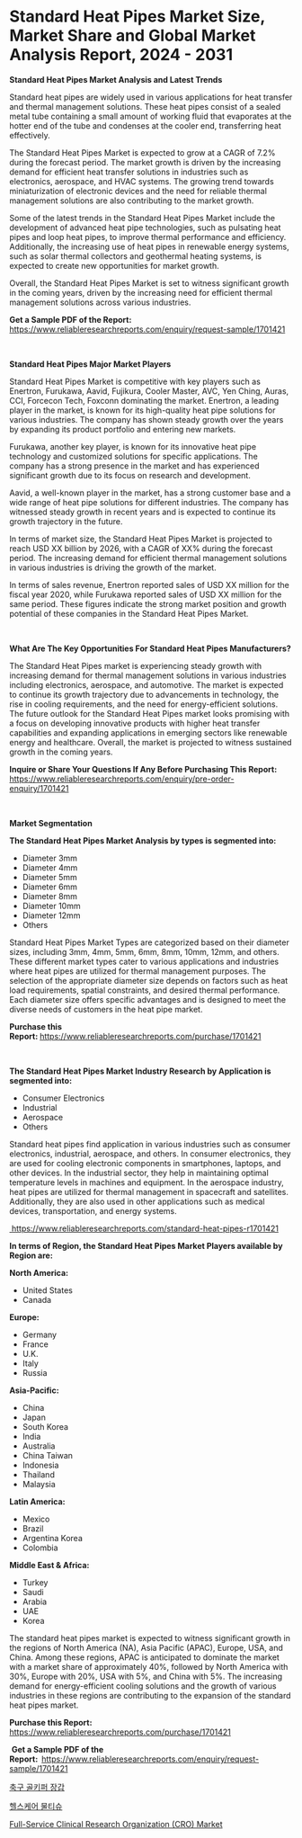<p><h1>Standard Heat Pipes Market Size, Market Share and Global Market Analysis Report, 2024 - 2031</h1></p><p><strong>Standard Heat Pipes Market Analysis and Latest Trends</strong></p>
<p><p>Standard heat pipes are widely used in various applications for heat transfer and thermal management solutions. These heat pipes consist of a sealed metal tube containing a small amount of working fluid that evaporates at the hotter end of the tube and condenses at the cooler end, transferring heat effectively.</p><p>The Standard Heat Pipes Market is expected to grow at a CAGR of 7.2% during the forecast period. The market growth is driven by the increasing demand for efficient heat transfer solutions in industries such as electronics, aerospace, and HVAC systems. The growing trend towards miniaturization of electronic devices and the need for reliable thermal management solutions are also contributing to the market growth.</p><p>Some of the latest trends in the Standard Heat Pipes Market include the development of advanced heat pipe technologies, such as pulsating heat pipes and loop heat pipes, to improve thermal performance and efficiency. Additionally, the increasing use of heat pipes in renewable energy systems, such as solar thermal collectors and geothermal heating systems, is expected to create new opportunities for market growth.</p><p>Overall, the Standard Heat Pipes Market is set to witness significant growth in the coming years, driven by the increasing need for efficient thermal management solutions across various industries.</p></p>
<p><strong>Get a Sample PDF of the Report:&nbsp;</strong> <a href="https://www.reliableresearchreports.com/enquiry/request-sample/1701421">https://www.reliableresearchreports.com/enquiry/request-sample/1701421</a></p>
<p>&nbsp;</p>
<p><strong>Standard Heat Pipes Major Market Players</strong></p>
<p><p>Standard Heat Pipes Market is competitive with key players such as Enertron, Furukawa, Aavid, Fujikura, Cooler Master, AVC, Yen Ching, Auras, CCI, Forcecon Tech, Foxconn dominating the market. Enertron, a leading player in the market, is known for its high-quality heat pipe solutions for various industries. The company has shown steady growth over the years by expanding its product portfolio and entering new markets.</p><p>Furukawa, another key player, is known for its innovative heat pipe technology and customized solutions for specific applications. The company has a strong presence in the market and has experienced significant growth due to its focus on research and development.</p><p>Aavid, a well-known player in the market, has a strong customer base and a wide range of heat pipe solutions for different industries. The company has witnessed steady growth in recent years and is expected to continue its growth trajectory in the future.</p><p>In terms of market size, the Standard Heat Pipes Market is projected to reach USD XX billion by 2026, with a CAGR of XX% during the forecast period. The increasing demand for efficient thermal management solutions in various industries is driving the growth of the market.</p><p>In terms of sales revenue, Enertron reported sales of USD XX million for the fiscal year 2020, while Furukawa reported sales of USD XX million for the same period. These figures indicate the strong market position and growth potential of these companies in the Standard Heat Pipes Market.</p></p>
<p>&nbsp;</p>
<p><strong>What Are The Key Opportunities For Standard Heat Pipes Manufacturers?</strong></p>
<p><p>The Standard Heat Pipes market is experiencing steady growth with increasing demand for thermal management solutions in various industries including electronics, aerospace, and automotive. The market is expected to continue its growth trajectory due to advancements in technology, the rise in cooling requirements, and the need for energy-efficient solutions. The future outlook for the Standard Heat Pipes market looks promising with a focus on developing innovative products with higher heat transfer capabilities and expanding applications in emerging sectors like renewable energy and healthcare. Overall, the market is projected to witness sustained growth in the coming years.</p></p>
<p><strong>Inquire or Share Your Questions If Any Before Purchasing This Report:</strong> <a href="https://www.reliableresearchreports.com/enquiry/pre-order-enquiry/1701421">https://www.reliableresearchreports.com/enquiry/pre-order-enquiry/1701421</a></p>
<p>&nbsp;</p>
<p><strong>Market Segmentation</strong></p>
<p><strong>The Standard Heat Pipes Market Analysis by types is segmented into:</strong></p>
<p><ul><li>Diameter 3mm</li><li>Diameter 4mm</li><li>Diameter 5mm</li><li>Diameter 6mm</li><li>Diameter 8mm</li><li>Diameter 10mm</li><li>Diameter 12mm</li><li>Others</li></ul></p>
<p><p>Standard Heat Pipes Market Types are categorized based on their diameter sizes, including 3mm, 4mm, 5mm, 6mm, 8mm, 10mm, 12mm, and others. These different market types cater to various applications and industries where heat pipes are utilized for thermal management purposes. The selection of the appropriate diameter size depends on factors such as heat load requirements, spatial constraints, and desired thermal performance. Each diameter size offers specific advantages and is designed to meet the diverse needs of customers in the heat pipe market.</p></p>
<p><strong>Purchase this Report:&nbsp;</strong><a href="https://www.reliableresearchreports.com/purchase/1701421">https://www.reliableresearchreports.com/purchase/1701421</a></p>
<p>&nbsp;</p>
<p><strong>The Standard Heat Pipes Market Industry Research by Application is segmented into:</strong></p>
<p><ul><li>Consumer Electronics</li><li>Industrial</li><li>Aerospace</li><li>Others</li></ul></p>
<p><p>Standard heat pipes find application in various industries such as consumer electronics, industrial, aerospace, and others. In consumer electronics, they are used for cooling electronic components in smartphones, laptops, and other devices. In the industrial sector, they help in maintaining optimal temperature levels in machines and equipment. In the aerospace industry, heat pipes are utilized for thermal management in spacecraft and satellites. Additionally, they are also used in other applications such as medical devices, transportation, and energy systems.</p></p>
<p><a href="https://www.reliableresearchreports.com/standard-heat-pipes-r1701421">&nbsp;https://www.reliableresearchreports.com/standard-heat-pipes-r1701421</a></p>
<p><strong>In terms of Region, the Standard Heat Pipes Market Players available by Region are:</strong></p>
<p>
    <p> <strong> North America: </strong>
        <ul>
            <li>United States</li>
            <li>Canada</li>
        </ul>
        </p> 
    <p> <strong> Europe: </strong>
        <ul>
            <li>Germany</li>
            <li>France</li>
            <li>U.K.</li>
            <li>Italy</li>
            <li>Russia</li>
        </ul>
        </p> 
    <p> <strong> Asia-Pacific: </strong>
        <ul>
            <li>China</li>
            <li>Japan</li>
            <li>South Korea</li>
            <li>India</li>
            <li>Australia</li>
            <li>China Taiwan</li>
            <li>Indonesia</li>
            <li>Thailand</li>
            <li>Malaysia</li>
        </ul>
        </p> 
    <p> <strong> Latin America: </strong>
        <ul>
            <li>Mexico</li>
            <li>Brazil</li>
            <li>Argentina Korea</li>
            <li>Colombia</li>
        </ul>
        </p> 
    <p> <strong> Middle East & Africa: </strong>
        <ul>
            <li>Turkey</li>
            <li>Saudi</li>
            <li>Arabia</li>
            <li>UAE</li>
            <li>Korea</li>
        </ul>
    </p>
    </p>
<p><p>The standard heat pipes market is expected to witness significant growth in the regions of North America (NA), Asia Pacific (APAC), Europe, USA, and China. Among these regions, APAC is anticipated to dominate the market with a market share of approximately 40%, followed by North America with 30%, Europe with 20%, USA with 5%, and China with 5%. The increasing demand for energy-efficient cooling solutions and the growth of various industries in these regions are contributing to the expansion of the standard heat pipes market.</p></p>
<p><strong>Purchase this Report: </strong><a href="https://www.reliableresearchreports.com/purchase/1701421">https://www.reliableresearchreports.com/purchase/1701421</a></p>
<p>&nbsp;<strong>Get a Sample PDF of the Report:&nbsp;&nbsp;</strong><a href="https://www.reliableresearchreports.com/enquiry/request-sample/1701421">https://www.reliableresearchreports.com/enquiry/request-sample/1701421</a></p>
<p><strong></strong></p>
<p><p><a href="https://medium.com/@gummibear5656757/%EC%B6%95%EA%B5%AC-%EA%B3%A8%ED%82%A4%ED%8D%BC-%EA%B8%80%EB%9F%AC%EB%B8%8C-%EC%8B%9C%EC%9E%A5-2031%EB%85%84%EA%B9%8C%EC%A7%80-%EC%84%B1%EA%B3%B5%EC%A0%81%EC%9D%B8-%EB%B9%84%EC%A6%88%EB%8B%88%EC%8A%A4-%EC%A0%84%EB%9E%B5%EC%9D%84-%EC%9C%84%ED%95%9C-%ED%95%B5%EC%8B%AC%EC%9A%94%EC%86%8C-%EC%98%88%EC%B8%A1-2bd8a6533305">축구 골키퍼 장갑</a></p><p><a href="https://medium.com/@ronnyreilly2022/%EC%9D%98%EB%A3%8C%EC%9A%A9-%EC%8A%B5%EC%9C%A4-%EC%86%8C%EB%8F%85%EC%A0%9C-%EC%8B%9C%EC%9E%A5-%EA%B7%9C%EB%AA%A8-%EB%B0%8F-%EC%8B%9C%EC%9E%A5-%EB%8F%99%ED%96%A5-%EC%A0%84%EB%B0%98%EC%A0%81%EC%9D%B8-%EC%82%B0%EC%97%85-%EA%B0%9C%EC%9A%94-2024%EB%85%84%EB%B6%80%ED%84%B0-2031%EB%85%84%EA%B9%8C%EC%A7%80-b68e14e2bbea">헬스케어 물티슈</a></p><p><a href="https://five-trouble-98a.notion.site/Full-Service-Clinical-Research-Organization-CRO-Market-Share-Evolution-and-Market-Growth-Trends-20-89fba6300e634fd995319e2e68a0d028">Full-Service Clinical Research Organization (CRO) Market</a></p></p>